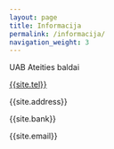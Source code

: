 ```yaml
---
layout: page
title: Informacija
permalink: /informacija/
navigation_weight: 3
---
```


UAB Ateities baldai

<a href="tel:{{site.tel}}">{{site.tel}}</a>

{{site.address}}

{{site.bank}}

{{site.email}}
